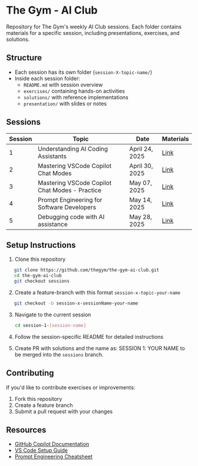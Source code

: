 # The Gym - AI Club

Repository for The Gym's weekly AI Club sessions. Each folder contains materials for a specific session, including presentations, exercises, and solutions.

## Structure

- Each session has its own folder (`session-X-topic-name/`)
- Inside each session folder:
  - `README.md` with session overview
  - `exercises/` containing hands-on activities
  - `solutions/` with reference implementations
  - `presentation/` with slides or notes

## Sessions

| Session | Topic | Date | Materials |
|---------|-------|------|-----------|
| 1 | Understanding AI Coding Assistants | April 24, 2025 | [Link](./session-1-ai-coding-assistants/) |
| 2 | Mastering VSCode Copilot Chat Modes | April 30, 2025 | [Link](./session-2-mastering-copilot-chat) |
| 3 | Mastering VSCode Copilot Chat Modes - Practice | May 07, 2025 | [Link](./session-3-mastering-copilot-chat-practice) |
| 4 | Prompt Engineering for Software Developers | May 14, 2025 | [Link](./session-4-prompt-engineering-for-developers/README.md) |
| 5 | Debugging code with AI assistance | May 28, 2025 | [Link](./session-5-debugging-with-ai/challenges/README.md) |

## Setup Instructions

1. Clone this repository
```bash
   git clone https://github.com/thegym/the-gym-ai-club.git
   cd the-gym-ai-club
   git checkout sessions
```

2. Create a feature-branch with this format `session-x-topic-your-name`
```bash
   git checkout -b session-x-sessionName-your-name
```

3. Navigate to the current session
    
    ```bash
    cd session-1-[session-name]
    ```
    
3. Follow the session-specific README for detailed instructions
    
4. Create PR with solutions and the name as: SESSION 1: YOUR NAME to be merged into the `sessions` branch.

## Contributing

If you'd like to contribute exercises or improvements:

1. Fork this repository
2. Create a feature branch
3. Submit a pull request with your changes

## Resources

- [GitHub Copilot Documentation](https://docs.github.com/en/copilot)
- [VS Code Setup Guide](https://code.visualstudio.com/docs/setup/setup-overview)
- [Prompt Engineering Cheatsheet](https://www.superhuman.ai/c/prompts-cheat-sheet)
